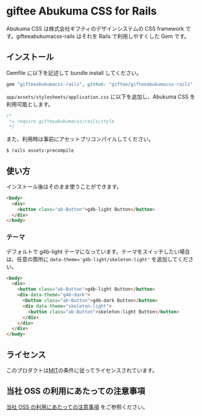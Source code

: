 # giftee Abukuma CSS for Rails

Abukuma CSS は株式会社ギフティのデザインシステムの CSS framework です。gifteeabukumacss-rails はそれを Rails で利用しやすくした Gem です。

## インストール

Gemfile に以下を記述して bundle install してください。

```rb
gem "gifteeabukumacss-rails", github: "giftee/gifteeabukumacss-rails"
```

`app/assets/stylesheets/application.css` に以下を追加し、Abukuma CSS を利用可能とします。

```css
/*
 *= require gifteeabukumacss/rails/style
 */
```

また、利用時は事前にアセットプリコンパイルしてください。

```bash
$ rails assets:precompile
```

## 使い方

インストール後はそのまま使うことができます。

```html
<body>
  <div>
    <button class="ab-Button">g4b-light Button</button>
  </div>
</body>
```

### テーマ

デフォルトで g4b-light テーマになっています。テーマをスイッチしたい場合は、任意の箇所に `data-theme='g4b-light/skeleton-light'` を追加してください。

```html
<body>
  <div>
    <button class="ab-Button">g4b-light Button</button>
    <div data-theme="g4b-dark">
      <button class="ab-Button">g4b-dark Button</button>
      <div data-theme="skeleton-light">
        <button class="ab-Button">skeleton-light Button</button>
      </div>
    </div>
  </div>
</body>
```

## ライセンス

このプロダクトは[MIT](./LICENSE)の条件に従ってライセンスされています。

## 当社 OSS の利用にあたっての注意事項

[当社 OSS の利用にあたっての注意事項](https://docs.google.com/document/d/1PXmZr5g1I5VxAsLNAmgvLDu0Yxzc4wHVlCusKmPtR4o/edit#heading=h.hezrzkxytrbw) をご参照ください。
